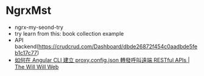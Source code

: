 # NgrxMst

- ngrx-my-seond-try
- try learn from this: book collection example
- API backend(https://crudcrud.com/Dashboard/dbde26872f454c0aadbde5feb1c17c77)
- [如何在 Angular CLI 建立 proxy.config.json 轉發呼叫遠端 RESTful APIs | The Will Will Web](https://blog.miniasp.com/post/2017/02/05/Setup-proxy-to-backend-in-Angular-CLI)

